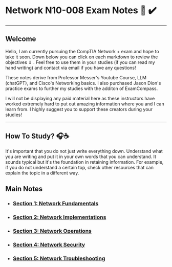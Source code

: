 # Network N10-008 Exam Notes 📖 ✔️ 
<hr>

## Welcome
<p> Hello, I am currently pursuing the CompTIA Network + exam and hope to take it soon. Down below you can click on each markdown to review the objectives ⇓ . Feel free to use them in your studies (if you can read my hand writing) and contact via email if you have any questions! 
</p>

<p> These notes derive from Professor Messer's Youtube Course, LLM (chatGPT), and Cisco's Networking basics. I also purchased Jason Dion's practice exams to further my studies with the additon of ExamCompass. 
</p>
  
<p> I will not be displaying any paid material here as these instructors have worked extremely hard to put out amazing information where you and I can learn from. I highly suggest you to support these creators during your studies! 
</p>
<hr> 

## How To Study? 🎧☕
<p> It's important that you do not just write everything down. Understand what you are writing and put it in your own words that you can understand. It sounds typical but it's the foundation in retaining information. For example, if you do not understand a certain top, check other resources that can explain the topic in a different way. 
</p>

## Main Notes 
- <h3> <a href="MarkdownV3/Section1.md"> Section 1: Network Fundamentals </a> </h3>
- <h3> <a href="MarkdownV3/Section2.md"> Section 2: Network  Implementations </a> </h3>
- <h3> <a href="MarkdownV3/Section3.md"> Section 3: Network Operations </a> </h3>
- <h3> <a href="MarkdownV3/Section4.md"> Section 4: Network Security </a> </h3>
- <h3> <a href="MarkdownV3/Section5.md"> Section 5: Network Troubleshooting </a> </h3>

